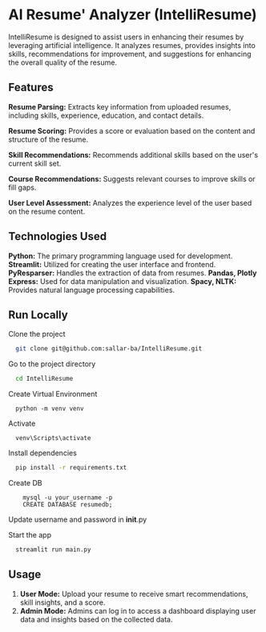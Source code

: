# AI Resume' Analyzer (IntelliResume)

IntelliResume is designed to assist users in enhancing their resumes by leveraging artificial intelligence. It analyzes resumes, provides insights into skills, recommendations for improvement, and suggestions for enhancing the overall quality of the resume.




## Features

**Resume Parsing:** Extracts key information from uploaded resumes, including skills, experience, education, and contact details.


**Resume Scoring:** Provides a score or evaluation based on the content and structure of the resume.


**Skill Recommendations:** Recommends additional skills based on the user's current skill set.

**Course Recommendations:** Suggests relevant courses to improve skills or fill gaps.

**User Level Assessment:** Analyzes the experience level of the user based on the resume content.


## Technologies Used

**Python:** The primary programming language used for development.
**Streamlit:** Utilized for creating the user interface and frontend.
**PyResparser:** Handles the extraction of data from resumes.
**Pandas, Plotly Express:** Used for data manipulation and visualization.
**Spacy, NLTK:** Provides natural language processing capabilities.

## Run Locally

Clone the project

```bash
  git clone git@github.com:sallar-ba/IntelliResume.git
```

Go to the project directory

```bash
  cd IntelliResume
```

Create Virtual Environment

```
  python -m venv venv
```
Activate
```
  venv\Scripts\activate
```

Install dependencies

```bash
  pip install -r requirements.txt
```

Create DB
```
    mysql -u your_username -p
    CREATE DATABASE resumedb;
```

Update username and password in __init__.py

Start the app
```bash
  streamlit run main.py
```



## Usage

1. **User Mode:** Upload your resume to receive smart recommendations, skill insights, and a score.
2. **Admin Mode:** Admins can log in to access a dashboard displaying user data and insights based on the collected data.

